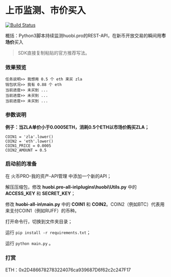 # 上币监测、市价买入

[![Build Status](https://travis-ci.org/se4/huobi-all-in.svg?branch=master)](https://travis-ci.org/se4/huobi-all-in)

概括：Python3脚本持续监测huobi.pro的REST-API，在新币开放交易的瞬间用**市场价**买入

>SDK直接复制粘贴的官方推荐写法。

### 效果预览
```
任务说明>> 我想用 0.5 个 eth 来买 zla
钱包状况>> 我有 0.88 个 eth 
当前进度>> 未买到 ...
当前进度>> 未买到 ...
当前进度>> 未买到 ...
```


### 参数说明
**例子：当ZLA单价小于0.0005ETH，消耗0.5个ETH以市场价购买ZLA；**
```
COIN1 = 'zla'.lower()
COIN2 = 'eth'.lower()
COIN1_PRICE = 0.0005
COIN2_AMOUNT = 0.5
```

### 启动前的准备
在 火币PRO-我的资产-API管理 中添加一个新的API；

解压压缩包，修改 **huobi.pro-all-in\plugins\huobi\Utils.py** 中的 **ACCESS_KEY** 和 **SECRET_KEY**；

修改 **huobi-all-in\main.py** 中的 **COIN1** 和 **COIN2**。COIN2（例如BTC）代表用来支付COIN1（例如RUFF）的币种。

打开命令行，切换到文件夹目录；

运行 `pip install -r requirements.txt`；

运行 `python main.py` 。

### 打赏
ETH：0x2D4866782783224076ca939687D6f62c2c247F17
